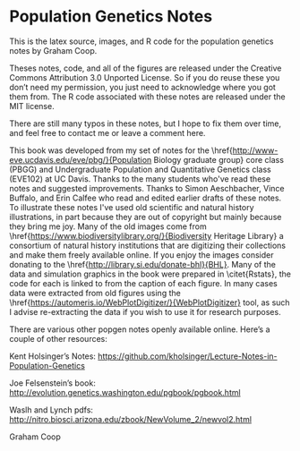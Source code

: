 # Population Genetics Notes

This is the latex source, images, and R code for the population genetics notes
by Graham Coop. 

Theses notes, code, and all of the figures are released under the Creative
Commons Attribution 3.0 Unported License. So if you do reuse these you don’t
need my permission, you just need to acknowledge where you got them from. 
The R code associated with these notes are released under the MIT license. 

There are still many typos in these notes, but I hope to fix them over time,
and feel free to contact me or leave a comment here.

This book was developed from my set of notes for the \href{http://www-eve.ucdavis.edu/eve/pbg/}{Population
  Biology graduate group} core class (PBGG) and Undergraduate Population and Quantitative Genetics class (EVE102) at UC Davis. Thanks to the many
  students who've read these notes and suggested improvements. Thanks to Simon Aeschbacher, Vince Buffalo, and Erin Calfee who read
 and edited earlier drafts of these notes. To illustrate these notes I've used old scientific and natural history illustrations, in part because they are out of copyright but mainly because they bring me joy. Many of the old images come from \href{https://www.biodiversitylibrary.org/}{Biodiversity Heritage
   Library} a consortium of natural history institutions that are digitizing their collections and make them freely available online. If you enjoy the images consider donating to the \href{http://library.si.edu/donate-bhl}{BHL}. Many of the data and simulation graphics in the book were prepared in \citet{Rstats},
 the code for each is linked to from the caption of each figure. In many cases data were extracted from old figures using the \href{https://automeris.io/WebPlotDigitizer/}{WebPlotDigitizer} tool, as such I advise re-extracting the data if you wish to use it for research purposes. 


There are various other popgen notes openly available online. Here’s a couple of other resources:

Kent Holsinger’s Notes: https://github.com/kholsinger/Lecture-Notes-in-Population-Genetics

Joe Felsenstein’s book: http://evolution.genetics.washington.edu/pgbook/pgbook.html

Waslh and Lynch pdfs: http://nitro.biosci.arizona.edu/zbook/NewVolume_2/newvol2.html

Graham Coop



